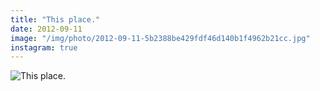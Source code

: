 ```yaml
---
title: "This place."
date: 2012-09-11
image: "/img/photo/2012-09-11-5b2388be429fdf46d140b1f4962b21cc.jpg"
instagram: true
---
```


![This place.](/img/photo/2012-09-11-5b2388be429fdf46d140b1f4962b21cc.jpg)
